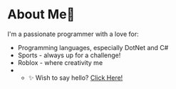 # About Me👋
I'm a passionate programmer with a love for:
- Programming languages, especially DotNet and C#
- Sports - always up for a challenge!
- Roblox - where creativity me
- - ✨ Wish to say hello? [Click Here!](mailto:ngandugilbert18@gmail.com)




  


<!---
ngandugilbert/ngandugilbert is a ✨ special ✨ repository because its `README.md` (this file) appears on your GitHub profile.
You can click the Preview link to take a look at your changes.
--->
